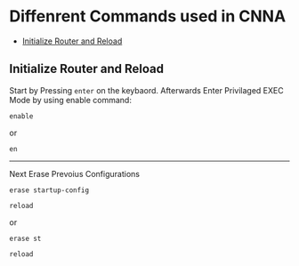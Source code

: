 # Diffenrent Commands used in CNNA
* [Initialize Router and Reload](#initialize-router-and-reload)

## Initialize Router and Reload
Start by Pressing `enter` on the keybaord. Afterwards Enter Privilaged EXEC Mode by using enable command:
```console
enable
```
or
```console
en
```
<hr/>

Next Erase Prevoius Configurations
```console
erase startup-config

reload

```
or
```console
erase st

reload


```
